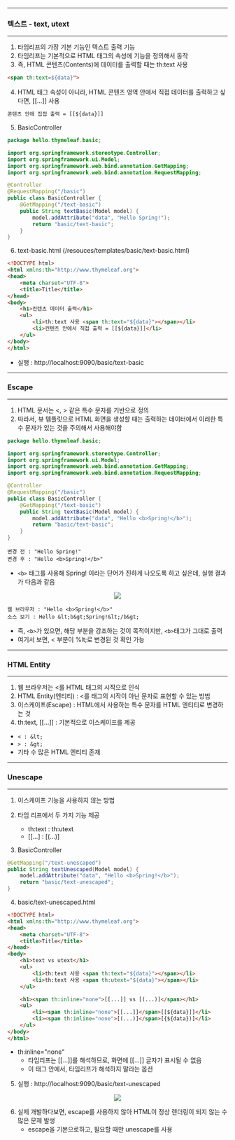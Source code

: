 -----
### 텍스트 - text, utext
-----
1. 타임리프의 가장 기본 기능인 텍스트 출력 기능
2. 타임리프는 기본적으로 HTML 태그의 속성에 기능을 정의해서 동작
3. 즉, HTML 콘텐츠(Contents)에 데이터를 출력할 때는 th:text 사용
```html
<span th:text=${data}">
```

4. HTML 태그 속성이 아니라, HTML 콘텐츠 영역 안에서 직접 데이터를 출력하고 싶다면, [[...]] 사용
```html
콘텐츠 안에 집접 출력 = [[${data}]]
```

5. BasicController
```java
package hello.thymeleaf.basic;

import org.springframework.stereotype.Controller;
import org.springframework.ui.Model;
import org.springframework.web.bind.annotation.GetMapping;
import org.springframework.web.bind.annotation.RequestMapping;

@Controller
@RequestMapping("/basic")
public class BasicController {
    @GetMapping("/text-basic")
    public String textBasic(Model model) {
        model.addAttribute("data", "Hello Spring!");
        return "basic/text-basic";
    }
}
```

6. text-basic.html (/resouces/templates/basic/text-basic.html)
```html
<!DOCTYPE html>
<html xmlns:th="http://www.thymeleaf.org">
<head>
    <meta charset="UTF-8">
    <title>Title</title>
</head>
<body>
    <h1>컨텐츠 데이터 출력</h1>
    <ul>
        <li>th:text 사용 <span th:text="${data}"></span></li>
        <li>컨텐츠 안에서 직접 출력 = [[${data}]]</li>
    </ul>
</body>
</html>
```
  - 실행 : http://localhost:9090/basic/text-basic

-----
### Escape
-----
1. HTML 문서는 <, > 같은 특수 문자를 기반으로 정의
2. 따라서, 뷰 템플릿으로 HTML 화면을 생성할 때는 출력하는 데이터에서 이러한 특수 문자가 있는 것을 주의해서 사용해야함
```java
package hello.thymeleaf.basic;

import org.springframework.stereotype.Controller;
import org.springframework.ui.Model;
import org.springframework.web.bind.annotation.GetMapping;
import org.springframework.web.bind.annotation.RequestMapping;

@Controller
@RequestMapping("/basic")
public class BasicController {
    @GetMapping("/text-basic")
    public String textBasic(Model model) {
        model.addAttribute("data", "Hello <b>Spring!</b>");
        return "basic/text-basic";
    }
}
```

```
변경 전 : "Hello Spring!"
변경 후 : "Hello <b>Spring!</b>"
```
  - ```<b>``` 태그를 사용해 Spring! 이라는 단어가 진하게 나오도록 하고 싶은데, 실행 결과가 다음과 같음
<div align="center">
<img src="https://github.com/sooyounghan/Spring/assets/34672301/424d590a-ba65-49e5-9265-d155138dd5e2">
</div>

```
웹 브라우저 : "Hello <b>Spring!</b>"
소스 보기 : Hello &lt;b&gt;Spring!&lt;/b&gt;
```
  - 즉, ```<b>```가 있으면, 해당 부분을 강조하는 것이 목적이지만, ```<b>```태그가 그대로 출력
  - 여기서 보면, < 부분이 %lt;로 변경된 것 확인 가능

-----
### HTML Entity
-----
1. 웹 브라우저는 <를 HTML 태그의 시작으로 인식
2. HTML Entity(엔티티) : <를 태그의 시작이 아닌 문자로 표현할 수 있는 방법
3. 이스케이프(Escape) : HTML에서 사용하는 특수 문자를 HTML 엔티티로 변경하는 것
4. th:text, [[...]] : 기본적으로 이스케이프를 제공
  - ```< : &lt;```
  - ```> : &gt;```
  - 기타 수 많은 HTML 엔티티 존재

-----
### Unescape
-----
1. 이스케이프 기능을 사용하지 않는 방법
2. 타임 리프에서 두 가지 기능 제공
   - th:text : th:utext
   - [[...] : [(...)]

3. BasicController
```java
@GetMapping("/text-unescaped")
public String textUnescaped(Model model) {
    model.addAttribute("data", "Hello <b>Spring!</b>");
    return "basic/text-unescaped";
}
```

4. basic/text-unescaped.html
```html
<!DOCTYPE html>
<html xmlns:th="http://www.thymeleaf.org">
<head>
    <meta charset="UTF-8">
    <title>Title</title>
</head>
<body>
    <h1>text vs utext</h1>
    <ul>
        <li>th:text 사용 <span th:text="${data}"></span></li>
        <li>th:text 사용 <span th:utext="${data}"></span></li>
    </ul>

    <h1><span th:inline="none">[[...]] vs [(...)]</span></h1>
    <ul>
        <li><span th:inline="none">[[...]]</span>[[${data}]]</li>
        <li><span th:inline="none">[(...)]</span>[{${data})]</li>
    </ul>
</body>
</html>
```
  - th:inline="none"
    + 타임리프는 [[...]]를 해석하므로, 화면에 [[...]] 글자가 표시될 수 없음
    + 이 태그 안에서, 타임리프가 해석하지 말라는 옵션

5. 실행 : http://localhost:9090/basic/text-unescaped
<div align="center">
<img src="https://github.com/sooyounghan/Spring/assets/34672301/f0dd3924-0685-4f47-baf8-100b38620d8c">
</div>

6. 실제 개발하다보면, escape를 사용하지 않아 HTML이 정상 렌더링이 되지 않는 수 많은 문제 발생
   - escape을 기본으로하고, 필요할 때만 unescape를 사용
   

